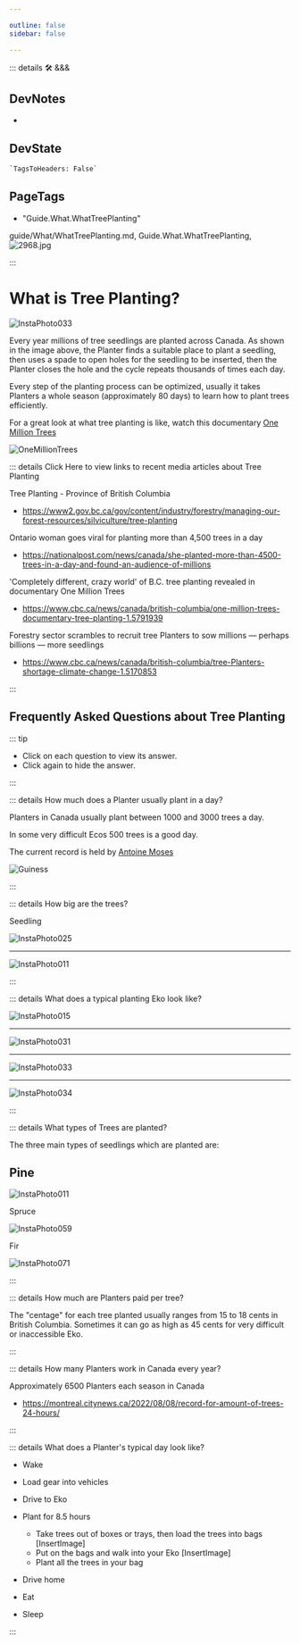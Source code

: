 ```yaml
---

outline: false 
sidebar: false

---
```


::: details 🛠 <dev>&&&</dev>

## DevNotes

-

## DevState

```py
`TagsToHeaders: False`
```

<h2>PageTags</h2>

- "Guide.What.WhatTreePlanting"

guide/What/WhatTreePlanting.md, <dev>Guide.What.WhatTreePlanting</dev>, ![2968.jpg](/PaperPhoto/2968.jpg)

:::

# What is Tree Planting?

![InstaPhoto033](/InstaPhoto033.jpg)

Every year millions of tree seedlings are planted across Canada. As shown in the image above, the Planter finds a suitable place to plant a seedling, then uses a spade to open holes for the seedling to be inserted, then the Planter closes the hole and the cycle repeats thousands of times each day.  

Every step of the planting process can be optimized, usually it takes Planters a whole season (approximately 80 days) to learn how to plant trees efficiently.  

For a great look at what tree planting is like, watch this documentary [One Million Trees](https://www.youtube.com/watch?v=ep6sWECi3BE)

![OneMillionTrees](/OneMillionTrees.png)

::: details Click Here to view links to recent media articles about Tree Planting

Tree Planting - Province of British Columbia

- <https://www2.gov.bc.ca/gov/content/industry/forestry/managing-our-forest-resources/silviculture/tree-planting>

Ontario woman goes viral for planting more than 4,500 trees in a day

- <https://nationalpost.com/news/canada/she-planted-more-than-4500-trees-in-a-day-and-found-an-audience-of-millions>

'Completely different, crazy world' of B.C. tree planting revealed in documentary One Million Trees

- <https://www.cbc.ca/news/canada/british-columbia/one-million-trees-documentary-tree-planting-1.5791939>

Forestry sector scrambles to recruit tree Planters to sow millions — perhaps billions — more seedlings

- <https://www.cbc.ca/news/canada/british-columbia/tree-Planters-shortage-climate-change-1.5170853>

:::

<!--  -->

## Frequently Asked Questions about Tree Planting

::: tip

- Click on each question to view its answer.
- Click again to hide the answer.

:::
<!--  -->
::: details How much does a Planter usually plant in a day?

Planters in Canada usually plant between 1000 and 3000 trees a day.

In some very difficult Ecos 500 trees is a good day.

The current record is held by [Antoine Moses](https://www.instagram.com/antomosplant/)

![Guiness](/Guiness.png)

:::
<!--  -->
::: details How big are the trees?

Seedling

![InstaPhoto025](/InstaPhoto025.jpeg)

---

![InstaPhoto011](/InstaPhoto011.jpg)

:::
<!--  -->
::: details What does a typical planting Eko look like?

![InstaPhoto015](/InstaPhoto015.jpg)

---

![InstaPhoto031](/InstaPhoto031.jpg)

---

![InstaPhoto033](/InstaPhoto033.jpg)

---

![InstaPhoto034](/InstaPhoto034.jpg)

:::
<!--  -->
::: details What types of Trees are planted?

The three main types of seedlings which are planted are:

## Pine

![InstaPhoto011](/InstaPhoto011.jpg)

Spruce

![InstaPhoto059](/InstaPhoto059.jpg)

Fir

![InstaPhoto071](/InstaPhoto071.jpg)

:::
<!--  -->
::: details How much are Planters paid per tree?

The "centage" for each tree planted usually ranges from 15 to 18 cents in British Columbia. Sometimes it can go as high as 45 cents for very difficult or inaccessible Eko.

:::

<!--  -->
::: details How many Planters work in Canada every year?

Approximately 6500 Planters each season in Canada

- <https://montreal.citynews.ca/2022/08/08/record-for-amount-of-trees-24-hours/>

:::
<!--  -->
::: details What does a Planter's typical day look like?

- Wake
- Load gear into vehicles
- Drive to Eko
- Plant for 8.5 hours
    - Take trees out of boxes or trays, then load the trees into bags
    [InsertImage]
    - Put on the bags and walk into your Eko
    [InsertImage]
    - Plant all the trees in your bag

- Drive home
- Eat
- Sleep

:::
